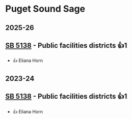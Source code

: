 # Puget Sound Sage
## 2025-26

## [SB 5138](/bill/2025-26/sb/5138/) - Public facilities districts 👍1  
* 👍 Eliana Horn

## 2023-24

## [SB 5138](/bill/2023-24/sb/5138/) - Public facilities districts 👍1  
* 👍 Eliana Horn
